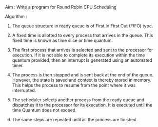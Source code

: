 Aim : Write a program for Round Robin CPU Scheduling

Algorithm :

1. The queue structure in ready queue is of First In First Out (FIFO) type.

2. A fixed time is allotted to every process that arrives in the queue. This fixed time is known
   as time slice or time quantum.

3. The first process that arrives is selected and sent to the processor for execution. If it
   is not able to complete its execution within the time quantum provided, then an interrupt 
   is generated using an automated timer.

4. The process is then stopped and is sent back at the end of the queue. However, the state is 
   saved and context is thereby stored in memory. This helps the process to resume from the point
   where it was interrupted.

5. The scheduler selects another process from the ready queue and dispatches it to the processor for 
   its execution. It is executed until the time Quantum does not exceed.

6. The same steps are repeated until all the process are finished.
